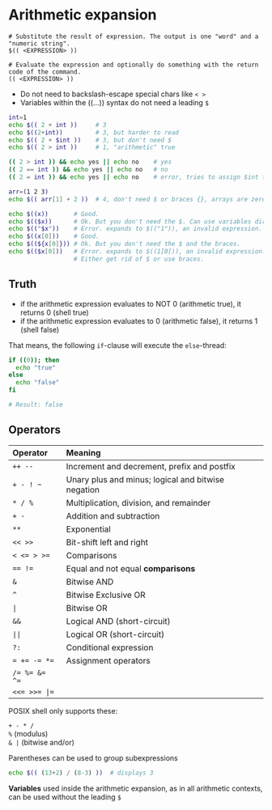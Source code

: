 # Arithmetic expansion

    # Substitute the result of expression. The output is one "word" and a "numeric string".
    $(( <EXPRESSION> ))
    
    # Evaluate the expression and optionally do something with the return code of the command.
    (( <EXPRESSION> ))

- Do not need to backslash-escape special chars like `< >`
- Variables within the ((...)) syntax do not need a leading `$`

``` bash
int=1
echo $(( 2 + int ))     # 3
echo $((2+int))         # 3, but harder to read
echo $(( 2 + $int ))    # 3, but don't need $
echo $(( 2 > int ))     # 1, "arithmetic" true

(( 2 > int )) && echo yes || echo no    # yes
(( 2 == int )) && echo yes || echo no   # no
(( 2 = int )) && echo yes || echo no    # error, tries to assign $int to 2, use ==

arr=(1 2 3)
echo $(( arr[1] + 2 ))  # 4, don't need $ or braces {}, arrays are zero-based

echo $((x))       # Good.
echo $(($x))      # Ok. But you don't need the $. Can use variables directly.
echo $(("$x"))    # Error. expands to $(("1")), an invalid expression.
echo $((x[0]))    # Good.
echo $((${x[0]})) # Ok. But you don't need the $ and the braces.
echo $(($x[0]))   # Error. expands to $((1[0])), an invalid expression.
                  # Either get rid of $ or use braces.
```
## Truth

- if the arithmetic expression evaluates to NOT 0 (arithmetic true), it
  returns 0 (shell true)
- if the arithmetic expression evaluates to 0 (arithmetic false), it
  returns 1 (shell false)

That means, the following `if`-clause will execute the `else`-thread:

``` bash
if ((0)); then
  echo "true"
else
  echo "false"
fi

# Result: false
```

## Operators

| Operator      | Meaning                                            |
| :------------ | :------------------------------------------------- |
| `++ --`       | Increment and decrement, prefix and postfix        |
| `+ - ! ~`     | Unary plus and minus; logical and bitwise negation |
| `* / %`       | Multiplication, division, and remainder            |
| `+ -`         | Addition and subtraction                           |
| `**`          | Exponential                                        |
| `<< >>`       | Bit-shift left and right                           |
| `< <= > >=`   | Comparisons                                        |
| `== !=`       | Equal and not equal **comparisons**                |
| `&`           | Bitwise AND                                        |
| `^`           | Bitwise Exclusive OR                               |
| `\|`          | Bitwise OR                                         |
| `&&`          | Logical AND (short-circuit)                        |
| `\|\|`        | Logical OR (short-circuit)                         |
| `?:`          | Conditional expression                             |
| `= += -= *=`  | Assignment operators                               |
| `/= %= &= ^=` |                                                    |
| `<<= >>= \|=` |                                                    |

POSIX shell only supports these:

`+ - * /`  
`%` (modulus)  
`& |` (bitwise and/or)

Parentheses can be used to group subexpressions

``` bash
echo $(( (13+2) / (8-3) ))  # displays 3
```

**Variables** used inside the arithmetic expansion, as in all arithmetic
contexts, can be used without the leading `$`